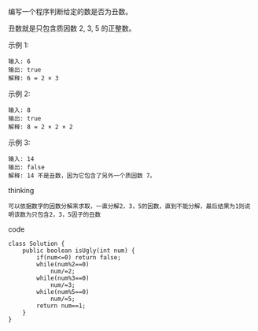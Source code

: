编写一个程序判断给定的数是否为丑数。

丑数就是只包含质因数 2, 3, 5 的正整数。

示例 1:
```
输入: 6
输出: true
解释: 6 = 2 × 3
```
示例 2:
```
输入: 8
输出: true
解释: 8 = 2 × 2 × 2
```
示例 3:
```
输入: 14
输出: false 
解释: 14 不是丑数，因为它包含了另外一个质因数 7。
```
thinking
```
可以依据数字的因数分解来求取，一直分解2，3，5的因数，直到不能分解，最后结果为1则说明该数为只包含2，3，5因子的丑数
```
code
```
class Solution {
    public boolean isUgly(int num) {
        if(num<=0) return false;
        while(num%2==0)
            num/=2;
        while(num%3==0)
            num/=3;
        while(num%5==0)
            num/=5;
        return num==1;
    }
}
```

